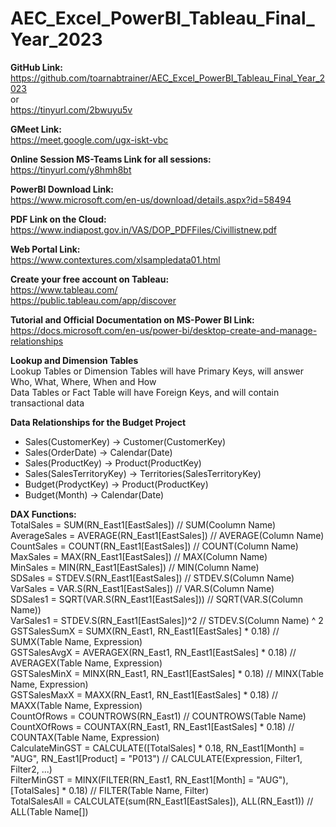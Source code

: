 # AEC_Excel_PowerBI_Tableau_Final_Year_2023

**GitHub Link:**<br>
https://github.com/toarnabtrainer/AEC_Excel_PowerBI_Tableau_Final_Year_2023<br>
or<br>
https://tinyurl.com/2bwuyu5v<br>

**GMeet Link:**<br>
https://meet.google.com/ugx-iskt-vbc

**Online Session MS-Teams Link for all sessions:**<br>
https://tinyurl.com/y8hmh8bt

**PowerBI Download Link:**<br>
https://www.microsoft.com/en-us/download/details.aspx?id=58494

**PDF Link on the Cloud:**<br>
https://www.indiapost.gov.in/VAS/DOP_PDFFiles/Civillistnew.pdf

**Web Portal Link:**<br>
https://www.contextures.com/xlsampledata01.html

**Create your free account on Tableau:**<br>
https://www.tableau.com/<br>
https://public.tableau.com/app/discover

**Tutorial and Official Documentation on MS-Power BI Link:**<br>
https://docs.microsoft.com/en-us/power-bi/desktop-create-and-manage-relationships

**Lookup and Dimension Tables**<br>
Lookup Tables or Dimension Tables will have Primary Keys, will answer Who, What, Where, When and How<br>
Data Tables or Fact Table will have Foreign Keys, and will contain transactional data

**Data Relationships for the Budget Project**<br>
* Sales(CustomerKey) -> Customer(CustomerKey)<br>
* Sales(OrderDate) -> Calendar(Date)<br>
* Sales(ProductKey) -> Product(ProductKey)<br>
* Sales(SalesTerritoryKey) -> Territories(SalesTerritoryKey)<br>
* Budget(ProdyctKey) -> Product(ProductKey)<br>
* Budget(Month) -> Calendar(Date)<br>

**DAX Functions:**<br>
TotalSales = SUM(RN_East1[EastSales])  // SUM(Coolumn Name)<br>
AverageSales = AVERAGE(RN_East1[EastSales])  // AVERAGE(Column Name)<br>
CountSales = COUNT(RN_East1[EastSales])   // COUNT(Column Name)<br>
MaxSales = MAX(RN_East1[EastSales])   // MAX(Column Name)<br>
MinSales = MIN(RN_East1[EastSales])   // MIN(Column Name)<br>
SDSales = STDEV.S(RN_East1[EastSales])   // STDEV.S(Column Name)<br>
VarSales = VAR.S(RN_East1[EastSales])   // VAR.S(Column Name)<br>
SDSales1 = SQRT(VAR.S(RN_East1[EastSales]))   // SQRT(VAR.S(Column Name))<br>
VarSales1 = STDEV.S(RN_East1[EastSales])^2   // STDEV.S(Column Name) ^ 2<br>
GSTSalesSumX = SUMX(RN_East1, RN_East1[EastSales] * 0.18)   // SUMX(Table Name, Expression)<br>
GSTSalesAvgX = AVERAGEX(RN_East1, RN_East1[EastSales] * 0.18)   // AVERAGEX(Table Name, Expression)<br>
GSTSalesMinX = MINX(RN_East1, RN_East1[EastSales] * 0.18)   // MINX(Table Name, Expression)<br>
GSTSalesMaxX = MAXX(RN_East1, RN_East1[EastSales] * 0.18)   // MAXX(Table Name, Expression)<br>
CountOfRows = COUNTROWS(RN_East1)   // COUNTROWS(Table Name)<br>
CountXOfRows = COUNTAX(RN_East1, RN_East1[EastSales] * 0.18)   // COUNTAX(Table Name, Expression)<br>
CalculateMinGST = CALCULATE([TotalSales] * 0.18, RN_East1[Month] = "AUG", RN_East1[Product] = "P013")   // CALCULATE(Expression, Filter1, Filter2, ...)<br>
FilterMinGST = MINX(FILTER(RN_East1, RN_East1[Month] = "AUG"), [TotalSales] * 0.18)   // FILTER(Table Name, Filter)<br>
TotalSalesAll = CALCULATE(sum(RN_East1[EastSales]), ALL(RN_East1))   // ALL(Table Name[<Column>])<br>


